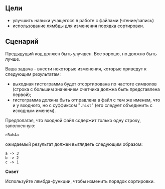 ## Цели

*   улучшить навыки учащегося в работе с файлами (чтение/запись)
*   использование лямбды для изменения порядка сортировки.

## Сценарий

Предыдущий код должен быть улучшен. Все хорошо, но должно быть лучше.

Ваша задача - внести некоторые изменения, которые приведут к следующим результатам:

*   выходная гистограмма будет отсортирована по частоте символов (строка с большим значением счетчика должна быть представлена первой);
*   гистограмма должна быть отправлена в файл с тем же именем, что и у входного, но с суффиксом "`.hist`" (его следует объединить с исходным именем).

Предполагая, что входной файл содержит только одну строку, заполненную:

```
cBabAa
```


ожидаемый результат должен выглядеть следующим образом:

```
a -> 3
b -> 2
c -> 1
```

**Совет**

Используйте лямбда-функции, чтобы изменить порядок сортировки.


